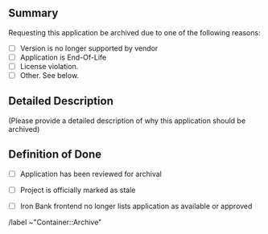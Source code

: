 ## Summary

Requesting this application be archived due to one of the following reasons:
- [ ] Version is no longer supported by vendor
- [ ] Application is End-Of-Life
- [ ] License violation.
- [ ] Other. See below.

## Detailed Description

(Please provide a detailed description of why this application should be archived)


## Definition of Done
- [ ] Application has been reviewed for archival
- [ ] Project is officially marked as stale
- [ ] Iron Bank frontend no longer lists application as available or approved


/label ~"Container::Archive"